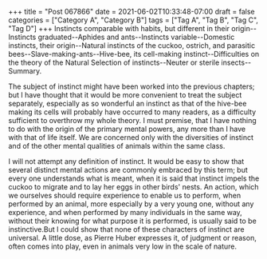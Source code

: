 +++
title = "Post 067866"
date = 2021-06-02T10:33:48-07:00
draft = false
categories = ["Category A", "Category B"]
tags = ["Tag A", "Tag B", "Tag C", "Tag D"]
+++
Instincts comparable with habits, but different in their origin--Instincts graduated--Aphides and ants--Instincts variable--Domestic instincts, their origin--Natural instincts of the cuckoo, ostrich, and parasitic bees--Slave-making-ants--Hive-bee, its cell-making instinct--Difficulties on the theory of the Natural Selection of instincts--Neuter or sterile insects--Summary.

The subject of instinct might have been worked into the previous chapters; but I have thought that it would be more convenient to treat the subject separately, especially as so wonderful an instinct as that of the hive-bee making its cells will probably have occurred to many readers, as a difficulty sufficient to overthrow my whole theory. I must premise, that I have nothing to do with the origin of the primary mental powers, any more than I have with that of life itself. We are concerned only with the diversities of instinct and of the other mental qualities of animals within the same class.

I will not attempt any definition of instinct. It would be easy to show that several distinct mental actions are commonly embraced by this term; but every one understands what is meant, when it is said that instinct impels the cuckoo to migrate and to lay her eggs in other birds' nests. An action, which we ourselves should require experience to enable us to perform, when performed by an animal, more especially by a very young one, without any experience, and when performed by many individuals in the same way, without their knowing for what purpose it is performed, is usually said to be instinctive.But I could show that none of these characters of instinct are universal. A little dose, as Pierre Huber expresses it, of judgment or reason, often comes into play, even in animals very low in the scale of nature.
